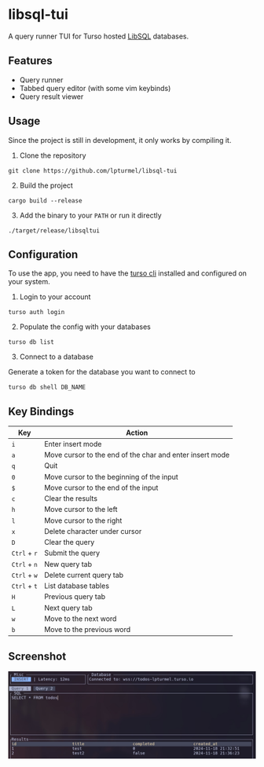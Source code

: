 # libsql-tui

A query runner TUI for Turso hosted [LibSQL](https://github.com/tursodatabase/libsql) databases.

## Features

- Query runner
- Tabbed query editor (with some vim keybinds)
- Query result viewer

## Usage

Since the project is still in development, it only works by compiling it.

1. Clone the repository

```
git clone https://github.com/lpturmel/libsql-tui
```

2. Build the project

```
cargo build --release
```

3. Add the binary to your `PATH` or run it directly

```
./target/release/libsqltui
```


## Configuration

To use the app, you need to have the [turso cli](https://docs.turso.tech/cli/installation) installed and configured on your system.

1. Login to your account


 ```
 turso auth login
 ```

2. Populate the config with your databases

```
turso db list
```

3. Connect to a database

Generate a token for the database you want to connect to

```
turso db shell DB_NAME
```

## Key Bindings

| Key | Action |
| --- | --- |
| `i` | Enter insert mode |
| `a` | Move cursor to the end of the char and enter insert mode |
| `q` | Quit |
| `0` | Move cursor to the beginning of the input |
| `$` | Move cursor to the end of the input |
| `c` | Clear the results |
| `h` | Move cursor to the left |
| `l` | Move cursor to the right |
| `x` | Delete character under cursor |
| `D` | Clear the query |
| `Ctrl` + `r` | Submit the query |
| `Ctrl` + `n` | New query tab |
| `Ctrl` + `w` | Delete current query tab |
| `Ctrl` + `t` | List database tables |
| `H` | Previous query tab |
| `L` | Next query tab |
| `w` | Move to the next word |
| `b` | Move to the previous word |

## Screenshot

![Screenshot](screenshot.jpg?)
